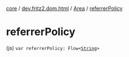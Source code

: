 [core](../../index.md) / [dev.fritz2.dom.html](../index.md) / [Area](index.md) / [referrerPolicy](./referrer-policy.md)

# referrerPolicy

(js) `var referrerPolicy: Flow<`[`String`](https://kotlinlang.org/api/latest/jvm/stdlib/kotlin/-string/index.html)`>`